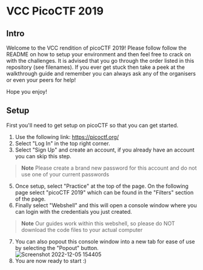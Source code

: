 # VCC PicoCTF 2019

## Intro

Welcome to the VCC rendition of picoCTF 2019! Please follow follow the README on how to setup your environment and then feel free to crack on with the challenges. It is advised that you go through the order listed in this repository (see filenames). If you ever get stuck then take a peek at the walkthrough guide and remember you can always ask any of the organisers or even your peers for help!

Hope you enjoy!

## Setup

First you'll need to get setup on picoCTF so that you can get started. 
1. Use the following link: https://picoctf.org/
2. Select "Log In" in the top right corner.
3. Select "Sign Up" and create an account, if you already have an account you can skip this step. 
> **Note** Please create a brand new password for this account and do not use one of your current passwords
5. Once setup, select "Practice" at the top of the page. On the following page select "picoCTF 2019" which can be found in the "Filters" section of the page.
6. Finally select "Webshell" and this will open a console window where you can login with the credentials you just created.
> **Note** Our guides work within this webshell, so please do NOT download the code files to your actual computer
7. You can also popout this console window into a new tab for ease of use by selecting the "Popout" button. <br />![Screenshot 2022-12-05 154405](https://user-images.githubusercontent.com/72796129/205682931-f870034f-e621-4ba3-987a-00453eec8113.png)
8. You are now ready to start :)
